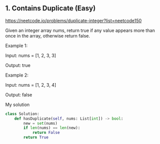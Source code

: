 ## 1. Contains Duplicate (Easy)
https://neetcode.io/problems/duplicate-integer?list=neetcode150

Given an integer array nums, return true if any value appears more than once in the array, otherwise return false.

Example 1:

Input: nums = [1, 2, 3, 3]

Output: true

Example 2:

Input: nums = [1, 2, 3, 4]

Output: false

My solution
```py
class Solution:
    def hasDuplicate(self, nums: List[int]) -> bool:
        new = set(nums)
        if len(nums) == len(new):
            return False
        return True

```
